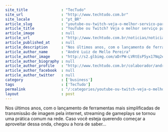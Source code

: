 ```yaml
---
site_title               : "TecTudo"
site_url                 : "http://www.techtudo.com.br"
site_locale              : "pt_BR"
article_slug             : "youtube-ou-twitch-veja-o-melhor-servico-para-fazer-stream-de-jogos"
article_title            : "YouTube ou Twitch? Veja o melhor serviço para fazer stream de jogos"
article_image            : null
article_url              : "http://www.techtudo.com.br/noticias/noticia/2015/04/youtube-ou-twitch-veja-o-melhor-servico-para-fazer-stream-de-jogos.html"
article_published_at     : null
article_description      : "Nos últimos anos, com o lançamento de ferramentas mais simplificadas de transmissão de imagem pela internet, streaming de gameplays se tornou uma prática comum na rede. Caso você esteja querendo começar a aproveitar dessa onda, chegou a hora de saber..."
article_author_name      : "André Luiz de Mello Pereira"
article_author_image     : "http://s2.glbimg.com/aDrPW-LVRtEsP5yx17Nq2eDte-U=/30x30/s2.glbimg.com/KkxBQO7YBbmbxg5M9UXPRnrFe_Y=/0x0:612x612/140x140/s.glbimg.com/po/tt2/f/original/2015/05/27/foto_avatar.jpg"
article_author_biography : null
article_author_profile   : "http://www.techtudo.com.br/colaborador/andre-luiz-de-mello-pereira.html"
article_author_facebook  : null
article_author_twitter   : null
category                 : ['business']
tags                     : ['TecTudo']
permalink                : "/:categories/youtube-ou-twitch-veja-o-melhor-servico-para-fazer-stream-de-jogos/"
layout                   : post
---
```


Nos últimos anos, com o lançamento de ferramentas mais simplificadas de transmissão de imagem pela internet, streaming de gameplays se tornou uma prática comum na rede. Caso você esteja querendo começar a aproveitar dessa onda, chegou a hora de saber...
